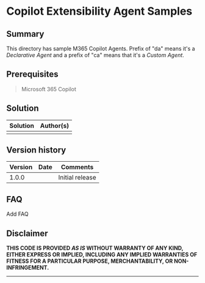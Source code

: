 # Copilot Extensibility Agent Samples

## Summary

This directory has sample M365 Copilot Agents. Prefix of "da" means it's a *Declarative Agent* and a prefix of "ca" means that it's a *Custom Agent*.

## Prerequisites

> Microsoft 365 Copilot

## Solution

| Solution    | Author(s)                                               |
| ----------- | ------------------------------------------------------- |
| <name of solution> | <Author> |

## Version history

| Version | Date             | Comments        |
| ------- | ---------------- | --------------- |
| 1.0.0     | <date> | Initial release |

## FAQ

Add FAQ


## Disclaimer

**THIS CODE IS PROVIDED _AS IS_ WITHOUT WARRANTY OF ANY KIND, EITHER EXPRESS OR IMPLIED, INCLUDING ANY IMPLIED WARRANTIES OF FITNESS FOR A PARTICULAR PURPOSE, MERCHANTABILITY, OR NON-INFRINGEMENT.**

---



